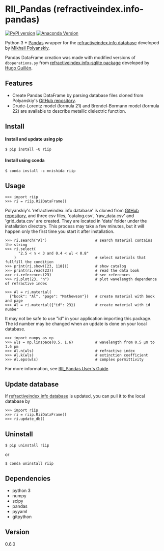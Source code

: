 # RII_Pandas (refractiveindex.info-pandas)

[![PyPI version][pypi-image]][pypi-link]
[![Anaconda Version][anaconda-v-image]][anaconda-v-link]

[pypi-image]: https://badge.fury.io/py/riip.svg
[pypi-link]: https://pypi.org/project/riip
[anaconda-v-image]: https://anaconda.org/mnishida/riip/badges/version.svg
[anaconda-v-link]: https://anaconda.org/mnishida/riip

Python 3 + [Pandas](https://pandas.pydata.org/) wrapper for the [refractiveindex.info database](http://refractiveindex.info/) developed by [Mikhail Polyanskiy](https://github.com/polyanskiy).

Pandas DataFrame creation was made with modified versions of `dboperations.py` from [refractiveindex.info-sqlite package](https://github.com/HugoGuillen/refractiveindex.info-sqlite) developed by [Hugo Guillén](https://github.com/HugoGuillen).

## Features
- Create Pandas DataFrame by parsing database files cloned from Polyanskiy's  [GitHub repository](https://github.com/polyanskiy/refractiveindex.info-database).
- Drude-Lorentz model (formula 21) and Brendel-Bormann model (formula 22) are available to describe metallic dielectric function.

## Install
#### Install and update using pip
```
$ pip install -U riip
```
#### Install using conda
```
$ conda install -c mnishida riip
```

## Usage
```
>>> import riip
>>> ri = riip.RiiDataFrame()
```
Polyanskiy's 'refractiveindex.info database' is cloned from [GitHub repository](https://github.com/polyanskiy/refractiveindex.info-database),
and three csv files, 'catalog.csv', 'raw_data.csv' and 'grid_data.csv' are created.
They are located in 'data' folder under the installation directory.
This process may take a few minutes, but it will happen only the first time you start it after installation.
```
>>> ri.search("Al")                      # search material contains the string
>>> ri.select(
      "2.5 < n < 3 and 0.4 < wl < 0.8"
    )                                    # select materials that fullfill the condition
>>> print(ri.show([23, 118]))            # show catalog
>>> print(ri.read(23))                   # read the data book
>>> ri.references(23)                    # see references
>>> ri.plot(23, "n")                     # plot wavelength dependence of refractive index

>>> Al = ri.material(
  {"book": "Al", "page": "Mathewson"})   # create material with book and page
>>> Al = ri.material({"id": 23})         # create material with id number
```

It may not be safe to use "id" in your application importing this package.
The id number may be changed when an update is done on your local database.

```
>>> import numpy as np
>>> wls = np.linspace(0.5, 1.6)          # wavelength from 0.5 μm to 1.6 μm
>>> Al.n(wls)                            # refractive index
>>> Al.k(wls)                            # extinction coefficient
>>> Al.eps(wls)                          # complex permittivity
```
For more information, see [RII_Pandas User's Guide](https://rii-pandas.readthedocs.io/en/latest/).

## Update database
If [refractiveindex.info database](http://refractiveindex.info/) is updated, you can pull it to the local database by

```
>>> import riip
>>> ri = riip.RiiDataFrame()
>>> ri.update_db()
```

## Uninstall
```
$ pip uninstall riip
```
or
```
$ conda uninstall riip
```

## Dependencies
- python 3
- numpy
- scipy
- pandas
- pyyaml
- gitpython

## Version
0.6.0
